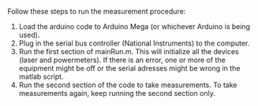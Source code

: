 Follow these steps to run the measurement procedure:
1. Load the arduino code to Arduino Mega (or whichever Arduino is being used).
2. Plug in the serial bus controller (National Instruments) to the computer.
3. Run the first section of mainRun.m. This will initialize all the devices (laser and powermeters). If there is an error, one or more of the equipment might be off or the serial adresses might be wrong in the matlab script.
4. Run the second section of the code to take measurements. To take measurements again, keep running the second section only.
